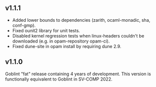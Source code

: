 ## v1.1.1
* Added lower bounds to dependencies (zarith, ocaml-monadic, sha, conf-gmp).
* Fixed ounit2 library for unit tests.
* Disabled kernel regression tests when linux-headers couldn't be downloaded (e.g. in opam-repository opam-ci).
* Fixed dune-site in opam install by requiring dune 2.9.

## v1.1.0

Goblint "fat" release containing 4 years of development.
This version is functionally equivalent to Goblint in SV-COMP 2022.
